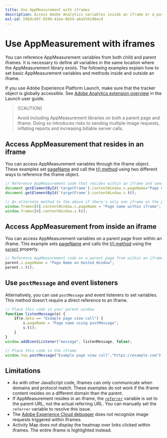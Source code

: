 ```yaml
---
title: Use AppMeasurement with iframes
description: Access Adobe Analytics variables inside an iframe or a parent page while in an iframe.
exl-id: 59b9cd4f-8599-41ee-8b54-a6a556198ecd
---
```

# Use AppMeasurement with iframes

You can reference AppMeasurement variables from both child and parent iframes. It is necessary to define all variables in the same location where the AppMeasurement library exists. The following examples explain how to set basic AppMeasurement variables and methods inside and outside an iframe.

If you use Adobe Experience Platform Launch, make sure that the tracker object is globally accessible. See [Adobe Analytics extension overview](https://docs.adobe.com/content/help/en/launch/using/extensions-ref/adobe-extension/analytics-extension/overview.html) in the Launch user guide.

>![CAUTION]
>
>Avoid including AppMeasurement libraries on both a parent page and iframe. Doing so introduces risks to sending multiple image requests, inflating reports and increasing billable server calls.

## Access AppMeasurement that resides in an iframe

You can access AppMeasurement variables through the iframe object. These examples set [pageName](../vars/page-vars/pagename.md) and call the [t() method](../vars/functions/t-method.md) using two different ways to reference the iframe object.

```js
// Reference AppMeasurement code that resides within an iframe and send an image request
document.getElementById('targetFrame').contentWindow.s.pageName="Page name within iframe";
document.getElementById('targetFrame').contentWindow.s.t();

// An alternate method to the above if there's only one iframe on the page
window.frames[0].contentWindow.s.pageName = "Page name within iframe";
window.frames[0].contentWindow.s.t();
```

## Access AppMeasurement from inside an iframe

You can access AppMeasurement variables on a parent page from within an iframe. This example sets [pageName](../vars/page-vars/pagename.md) and calls the [t() method](../vars/functions/t-method.md) using the [`parent`](https://www.w3schools.com/jsref/prop_win_parent.asp) property.

```js
// Reference AppMeasurement code on a parent page from within an iframe and send an image request
parent.s.pageName = "Page Name on Hosted Window";
parent.s.t();
```

## Use `postMessage` and event listeners

Alternatively, you can use `postMessage` and event listeners to set variables. This method doesn't require a direct reference to an iframe. 

```js
// Place this code in your parent window
function listenMessage(e) {
    if(e.data == "Example page view call") {
        s.pageName = "Page name using postMessage";
        s.t();
    }
}
window.addEventListener("message", listenMessage, false);

// Place this code in the iframe
window.top.postMessage("Example page view call","https://example.com");
```

## Limitations

* As with other JavaScript code, iframes can only communicate when domains and protocol match. These examples do not work if the iframe content resides on a different domain than the parent.
* If AppMeasurement resides in an iframe, the [`referrer`](../vars/page-vars/referrer.md) variable is set to the parent URL, not the actual referring URL. You can manually set the `referrer` variable to resolve this issue.
* The [Adobe Experience Cloud debugger](https://docs.adobe.com/content/help/en/debugger/using/experience-cloud-debugger.html) does not recognize image requests triggered within iframes.
* Activity Map does not display the heatmap over links clicked within iframes. The entire iframe is highlighted instead.

